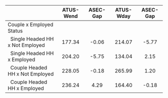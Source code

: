 
|                      |    ATUS-Wend |     ASEC-Gap |    ATUS-Wday |     ASEC-Gap |
| -------------------- | :----------: | :----------: | :----------: | :----------: |
| Couple x Employed Status |              |              |              |              |
| &nbsp;&nbsp;Single Headed HH x Not Employed |       177.34 |        -0.06 |       214.07 |        -5.77 |
| &nbsp;&nbsp;Single Headed HH x Employed |       204.20 |        -5.75 |       134.04 |         2.15 |
| &nbsp;&nbsp;Couple Headed HH x Not Employed |       228.05 |        -0.18 |       265.99 |         1.20 |
| &nbsp;&nbsp;Couple Headed HH x Employed |       236.24 |         4.29 |       164.40 |        -0.18 |

